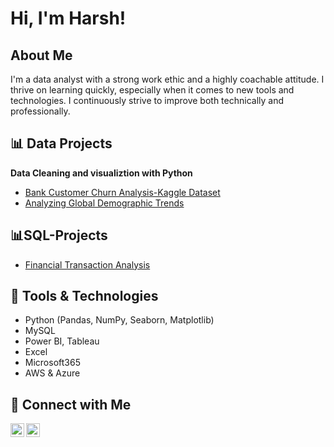 <h1>Hi, I'm Harsh!<br/></h1>

<h2> About Me</h2>

I'm a data analyst with a strong work ethic and a highly coachable attitude. I thrive on learning quickly, especially when it comes to new tools and technologies. I continuously strive to improve both technically and professionally.

<h2>📊 Data Projects</h2>

<b>Data Cleaning and visualiztion with Python</b>
 -  [Bank Customer Churn Analysis-Kaggle Dataset](https://github.com/Sehrawatharsh/BankCustomerChurnAnalyisis)
 - [Analyzing Global Demographic Trends](https://github.com/Sehrawatharsh/GlobalTrends/tree/main)

## <b>📊SQL-Projects</b>
   - [Financial Transaction Analysis](https://github.com/Sehrawatharsh/FinancialTransactionAnalysis)

<h2>🧰 Tools & Technologies</h2>

- Python (Pandas, NumPy, Seaborn, Matplotlib)  
- MySQL  
- Power BI, Tableau  
- Excel
- Microsoft365
- AWS & Azure

<h2>🤝 Connect with Me</h2>

[<img align="left" alt="LinkedIn" width="22px" src="https://cdn.jsdelivr.net/npm/simple-icons@v3/icons/linkedin.svg" />](https://www.linkedin.com/in/Sehrawatharsh)
[<img align="left" alt="Email" width="22px" src="https://cdn.jsdelivr.net/npm/simple-icons@v3/icons/gmail.svg" />](mailto:hsehrawat.ind@gmail.com)

